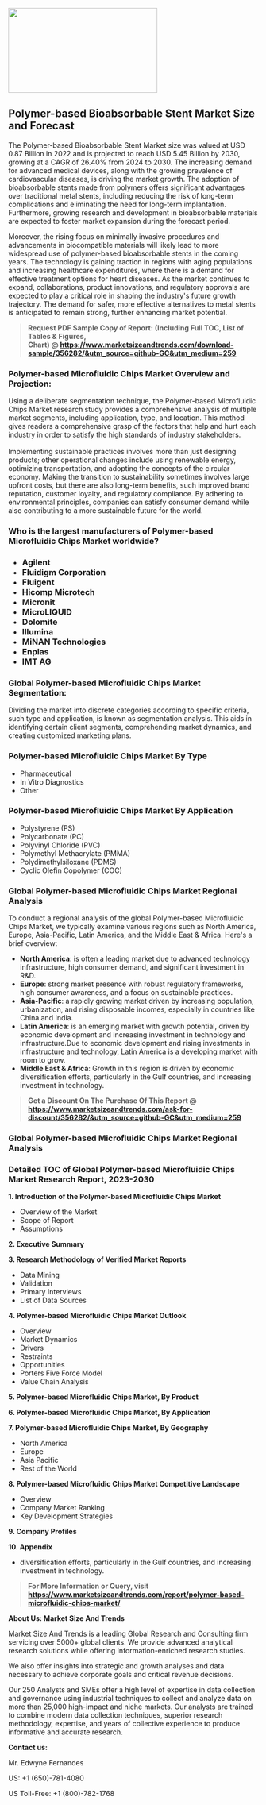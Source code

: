 <p><img class="alignnone size-medium wp-image-20088" src="https://ffe5etoiles.com/wp-content/uploads/2024/12/MST1-300x171.png" alt="" width="300" height="171" /></p><h2>Polymer-based Bioabsorbable Stent Market Size and Forecast</h2><p>The Polymer-based Bioabsorbable Stent Market size was valued at USD 0.87 Billion in 2022 and is projected to reach USD 5.45 Billion by 2030, growing at a CAGR of 26.40% from 2024 to 2030. The increasing demand for advanced medical devices, along with the growing prevalence of cardiovascular diseases, is driving the market growth. The adoption of bioabsorbable stents made from polymers offers significant advantages over traditional metal stents, including reducing the risk of long-term complications and eliminating the need for long-term implantation. Furthermore, growing research and development in bioabsorbable materials are expected to foster market expansion during the forecast period.</p><p>Moreover, the rising focus on minimally invasive procedures and advancements in biocompatible materials will likely lead to more widespread use of polymer-based bioabsorbable stents in the coming years. The technology is gaining traction in regions with aging populations and increasing healthcare expenditures, where there is a demand for effective treatment options for heart diseases. As the market continues to expand, collaborations, product innovations, and regulatory approvals are expected to play a critical role in shaping the industry's future growth trajectory. The demand for safer, more effective alternatives to metal stents is anticipated to remain strong, further enhancing market potential.</p></p><blockquote id="" class=""><strong>Request PDF Sample Copy of Report: (Including Full TOC, List of Tables &amp; Figures, Chart)&nbsp;@&nbsp;<strong><a href="https://www.marketsizeandtrends.com/download-sample/356282/&utm_source=github-GC&utm_medium=259" target="_blank">https://www.marketsizeandtrends.com/download-sample/356282/&utm_source=github-GC&utm_medium=259</a></strong></strong></blockquote><h3 id="" class="">Polymer-based Microfluidic Chips Market&nbsp;Overview and Projection:</h3><p id="" class="">Using a deliberate segmentation technique, the Polymer-based Microfluidic Chips Market research study provides a comprehensive analysis of multiple market segments, including application, type, and location. This method gives readers a comprehensive grasp of the factors that help and hurt each industry in order to satisfy the high standards of industry stakeholders. <br /> <br />Implementing sustainable practices involves more than just designing products; other operational changes include using renewable energy, optimizing transportation, and adopting the concepts of the circular economy. Making the transition to sustainability sometimes involves large upfront costs, but there are also long-term benefits, such improved brand reputation, customer loyalty, and regulatory compliance. By adhering to environmental principles, companies can satisfy consumer demand while also contributing to a more sustainable future for the world.</p><h3 id="" class="">Who is the largest manufacturers of&nbsp;Polymer-based Microfluidic Chips Market worldwide?</h3><h3 class=""><p><ul><li>Agilent </li><li> Fluidigm Corporation </li><li> Fluigent </li><li> Hicomp Microtech </li><li> Micronit </li><li> MicroLIQUID </li><li> Dolomite </li><li> Illumina </li><li> MiNAN Technologies </li><li> Enplas </li><li> IMT AG</li></ul></p></h3><h3 id="" class="">Global&nbsp;Polymer-based Microfluidic Chips Market Segmentation:</h3><p id="" class="">Dividing the market into discrete categories according to specific criteria, such type and application, is known as segmentation analysis. This aids in identifying certain client segments, comprehending market dynamics, and creating customized marketing plans.</p><h3 id="" class="">Polymer-based Microfluidic Chips Market&nbsp;By Type</h3><p><p><ul><li>Pharmaceutical</li><li> In Vitro Diagnostics</li><li> Other</p></li></ul></p></p><h3 id="" class="">Polymer-based Microfluidic Chips Market&nbsp;By Application</h3><p class=""><p><ul><li>Polystyrene (PS)</li><li> Polycarbonate (PC)</li><li> Polyvinyl Chloride (PVC)</li><li> Polymethyl Methacrylate (PMMA)</li><li> Polydimethylsiloxane (PDMS)</li><li> Cyclic Olefin Copolymer (COC)</li></ul></p></p><h3 id="" class="">Global Polymer-based Microfluidic Chips Market Regional Analysis</h3><p id="" class="">To conduct a regional analysis of the global Polymer-based Microfluidic Chips Market, we typically examine various regions such as North America, Europe, Asia-Pacific, Latin America, and the Middle East &amp; Africa. Here's a brief overview:</p><ul><li><strong>North America</strong>: is often a leading market due to advanced technology infrastructure, high consumer demand, and significant investment in R&amp;D.</li><li><strong>Europe</strong>: strong market presence with robust regulatory frameworks, high consumer awareness, and a focus on sustainable practices.</li><li><strong>Asia-Pacific</strong>: a rapidly growing market driven by increasing population, urbanization, and rising disposable incomes, especially in countries like China and India.</li><li><strong>Latin America</strong>: is an emerging market with growth potential, driven by economic development and increasing investment in technology and infrastructure.Due to economic development and rising investments in infrastructure and technology, Latin America is a developing market with room to grow.</li><li><strong>Middle East &amp; Africa</strong>: Growth in this region is driven by economic diversification efforts, particularly in the Gulf countries, and increasing investment in technology.</li></ul><blockquote id="" class=""><strong>Get a Discount On The Purchase Of This Report @ <strong><a href="https://www.marketsizeandtrends.com/ask-for-discount/356282/&utm_source=github-GC&utm_medium=259" target="_blank">https://www.marketsizeandtrends.com/ask-for-discount/356282/&utm_source=github-GC&utm_medium=259</a></strong></strong></blockquote><h3 id="" class="">Global Polymer-based Microfluidic Chips Market Regional Analysis</h3><h3 id="" class="">Detailed TOC of Global Polymer-based Microfluidic Chips Market Research Report, 2023-2030</h3><p id="" class=""><strong>1. Introduction of the Polymer-based Microfluidic Chips Market</strong></p><ul><li>Overview of the Market</li><li>Scope of Report</li><li>Assumptions</li></ul><p id="" class=""><strong>2. Executive Summary</strong></p><p id="" class=""><strong>3. Research Methodology of Verified Market Reports</strong></p><ul><li>Data Mining</li><li>Validation</li><li>Primary Interviews</li><li>List of Data Sources</li></ul><p id="" class=""><strong>4. Polymer-based Microfluidic Chips Market Outlook</strong></p><ul><li>Overview</li><li>Market Dynamics</li><li>Drivers</li><li>Restraints</li><li>Opportunities</li><li>Porters Five Force Model</li><li>Value Chain Analysis</li></ul><p id="" class=""><strong>5. Polymer-based Microfluidic Chips Market, By Product</strong></p><p id="" class=""><strong>6. Polymer-based Microfluidic Chips Market, By Application</strong></p><p id="" class=""><strong>7. Polymer-based Microfluidic Chips Market, By Geography</strong></p><ul><li>North America</li><li>Europe</li><li>Asia Pacific</li><li>Rest of the World</li></ul><p id="" class=""><strong>8. Polymer-based Microfluidic Chips Market Competitive Landscape</strong></p><ul><li>Overview</li><li>Company Market Ranking</li><li>Key Development Strategies</li></ul><p id="" class=""><strong>9. Company Profiles</strong></p><p id="" class=""><strong>10. Appendix</strong></p><ul><li>diversification efforts, particularly in the Gulf countries, and increasing investment in technology.</li></ul><blockquote id="" class=""><strong>For More Information or Query, visit <strong><strong><a href="https://www.marketsizeandtrends.com/report/polymer-based-microfluidic-chips-market/" target="_blank">https://www.marketsizeandtrends.com/report/polymer-based-microfluidic-chips-market/</a></strong></strong></strong></blockquote><p id="" class=""><strong>About Us: Market Size And Trends</strong></p><p id="" class="">Market Size And Trends is a leading Global Research and Consulting firm servicing over 5000+ global clients. We provide advanced analytical research solutions while offering information-enriched research studies.</p><p id="" class="">We also offer insights into strategic and growth analyses and data necessary to achieve corporate goals and critical revenue decisions.</p><p id="" class="">Our 250 Analysts and SMEs offer a high level of expertise in data collection and governance using industrial techniques to collect and analyze data on more than 25,000 high-impact and niche markets. Our analysts are trained to combine modern data collection techniques, superior research methodology, expertise, and years of collective experience to produce informative and accurate research.</p><p id="" class=""><strong>Contact us:</strong></p><p id="" class="">Mr. Edwyne Fernandes</p><p id="" class="">US: +1 (650)-781-4080</p><p id="" class="">US Toll-Free: +1 (800)-782-1768</p>
